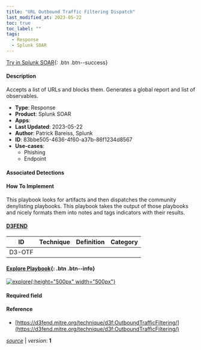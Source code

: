 ```yaml
---
title: "URL Outbound Traffic Filtering Dispatch"
last_modified_at: 2023-05-22
toc: true
toc_label: ""
tags:
  - Response
  - Splunk SOAR
---
```


[Try in Splunk SOAR](https://www.splunk.com/en_us/software/splunk-security-orchestration-and-automation.html){: .btn .btn--success}

#### Description

Accepts a list of URLs and blocks them. Generates a global report and list of observables.

- **Type**: Response
- **Product**: Splunk SOAR
- **Apps**: 
- **Last Updated**: 2023-05-22
- **Author**: Patrick Bareiss, Splunk
- **ID**: 83bbe505-4636-4f60-a37b-86f1234d8567
- **Use-cases**:
  - Phishing
  - Endpoint

#### Associated Detections


#### How To Implement
This playbook looks for artifacts and then dispatches the community denylisting playbooks. This playbook takes the output of those playbooks and nicely formats them into notes and tags indicators with their results.


#### [D3FEND](https://d3fend.mitre.org/)

| ID          | Technique   | Definition     | Category       |
| ----------- | ----------- |--------------- |--------------- |
| D3-OTF | [](https://d3fend.mitre.org/technique/d3f:) |  |  |

#### [Explore Playbook](https://splunk.github.io/soar-playbook-viewer/?playbook=https://raw.githubusercontent.com/phantomcyber/playbooks/latest/URL_Outbound_Traffic_Filtering_Dispatch.json){: .btn .btn--info}

[![explore](https://raw.githubusercontent.com/splunk/security_content/develop/playbooks/URL_Outbound_Traffic_Filtering_Dispatch.png){:height="500px" width="500px"}](https://splunk.github.io/soar-playbook-viewer/?playbook=https://raw.githubusercontent.com/phantomcyber/playbooks/latest/URL_Outbound_Traffic_Filtering_Dispatch.json)

#### Required field


#### Reference

* [https://d3fend.mitre.org/technique/d3f:OutboundTrafficFiltering/](https://d3fend.mitre.org/technique/d3f:OutboundTrafficFiltering/)




[*source*](https://github.com/splunk/security_content/tree/develop/playbooks/URL_Outbound_Traffic_Filtering_Dispatch.yml) \| *version*: **1**